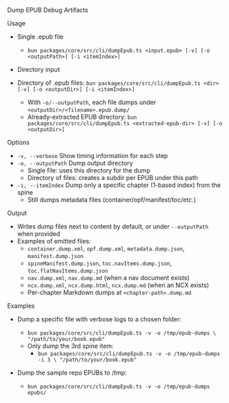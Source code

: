 Dump EPUB Debug Artifacts

Usage

- Single .epub file
  - `bun packages/core/src/cli/dumpEpub.ts <input.epub> [-v] [-o <outputPath>] [-i <itemIndex>]`

- Directory input
- Directory of .epub files: `bun packages/core/src/cli/dumpEpub.ts <dir> [-v] [-o <outputDir>] [-i <itemIndex>]`
    - With `-o/--outputPath`, each file dumps under `<outputDir>/<filename>.epub.dump/`
  - Already-extracted EPUB directory: `bun packages/core/src/cli/dumpEpub.ts <extracted-epub-dir> [-v] [-o <outputDir>]`

Options

- `-v, --verbose` Show timing information for each step
- `-o, --outputPath` Dump output directory
  - Single file: uses this directory for the dump
  - Directory of files: creates a subdir per EPUB under this path
- `-i, --itemIndex` Dump only a specific chapter (1-based index) from the spine
  - Still dumps metadata files (container/opf/manifest/toc/etc.)

Output

- Writes dump files next to content by default, or under `--outputPath` when provided
- Examples of emitted files:
  - `container.dump.xml`, `opf.dump.xml`, `metadata.dump.json`, `manifest.dump.json`
  - `spineManifest.dump.json`, `toc.navItems.dump.json`, `toc.flatNavItems.dump.json`
  - `nav.dump.xml`, `nav.dump.md` (when a nav document exists)
  - `ncx.dump.xml`, `ncx.dump.html`, `ncx.dump.md` (when an NCX exists)
  - Per-chapter Markdown dumps at `<chapter-path>.dump.md`

Examples

- Dump a specific file with verbose logs to a chosen folder:
  - `bun packages/core/src/cli/dumpEpub.ts -v -o /tmp/epub-dumps \
     "/path/to/your/book.epub"`
  - Only dump the 3rd spine item:
    - `bun packages/core/src/cli/dumpEpub.ts -v -o /tmp/epub-dumps -i 3 \
       "/path/to/your/book.epub"`

- Dump the sample repo EPUBs to /tmp:
  - `bun packages/core/src/cli/dumpEpub.ts -v -o /tmp/epub-dumps epubs/`
